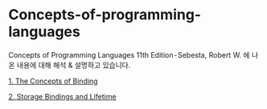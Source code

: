 # Concepts-of-programming-languages

Concepts of Programming Languages 11th Edition - Sebesta, Robert W. 에 나온 내용에 대해 해석 &amp; 설명하고 있습니다.

[1. The Concepts of Binding](the_concepts_of_binding.md)

[2. Storage Bindings and Lifetime](storage_bindings_and_lifetime.md)
